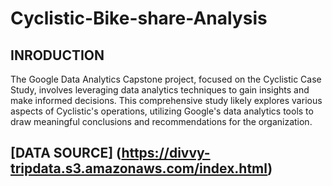 # Cyclistic-Bike-share-Analysis

## INRODUCTION

The Google Data Analytics Capstone project, focused on the Cyclistic Case Study, involves leveraging data analytics techniques to gain insights and make informed decisions. This comprehensive study likely explores various aspects of Cyclistic's operations, utilizing Google's data analytics tools to draw meaningful conclusions and recommendations for the organization.

## [DATA SOURCE] (https://divvy-tripdata.s3.amazonaws.com/index.html)
